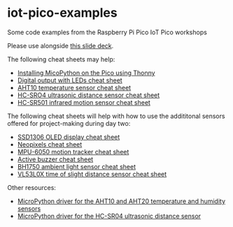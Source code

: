 # iot-pico-examples
Some code examples from the Raspberry Pi Pico IoT Pico workshops

Please use alongside [this slide deck](https://docs.google.com/presentation/d/1o550QJLtrpQvq0PkU_kU3j8pqurmD8ccVTEqrknRNHI/edit#slide=id.p1).

The following cheat sheets may help:

* [Installing MicoPython on the Pico using Thonny](https://github.com/mrichardson23/iot-pico-examples/blob/main/installing-micropython.md)
* [Digital output with LEDs cheat sheet](https://docs.google.com/document/d/1X_uqQgQevWDC7n_K7yaFXSD0cgVBVqaFeoez_-seHyg/edit#heading=h.wm69cc7lodn4)
* [AHT10 temperature sensor cheat sheet](https://docs.google.com/document/d/1MJtTKbrAfC01FncNN328Zc5H6f7RmKw8jfUF7VrEgPQ/edit#heading=h.1wq7pn4vwn3f)
* [HC-SRO4 ultrasonic distance sensor cheat sheet](https://docs.google.com/document/d/1gGukTre6PMMKBP7mp7E96CRS6yDueLMTpzDRLzV6RMg/edit#heading=h.e5cp67sl6zag)
* [HC-SR501 infrared motion sensor cheat sheet](https://docs.google.com/document/d/1HAkfcx73zyGLl7AGKLOVNFF_gDXmbWJXEAzB8lLwo9I/edit#)

The following cheat sheets will help with how to use the addititonal sensors offered for project-making during day two:

* [SSD1306 OLED display cheat sheet](https://docs.google.com/document/d/15qjh1clVqDUzckA8QZkVYqLTATwZ8VCrEtvykZN9RI4/)
* [Neopixels cheat sheet](https://docs.google.com/document/d/1Njz4kZACVvZS0jtNL3oQau4tYctZ354gHi-PkI9zzdY/)
* [MPU-6050 motion tracker cheat sheet](https://docs.google.com/document/d/13stpVeatiM98IH_uH-5No3gm8GB09Ug6R7MSKVOHFRo)
* [Active buzzer cheat sheet](https://docs.google.com/document/d/1LXyYBgoNSGlV9qT79TsNCqkjCmx8ZlIREb2r0rWERiE)
* [BH1750 ambient light sensor cheat sheet](https://docs.google.com/document/d/1Jhc0b5MNLch1wNz8Q-QNNUO1db2qR0uCAU7kjpJnLUo)
* [VL53L0X time of slight distance sensor cheat sheet](https://docs.google.com/document/d/1etr3ZsXOmpO0esSoN2Abqm3YNR9gep4N6KausXOsFtE)

Other resources:

* [MicroPython driver for the AHT10 and AHT20 temperature and humidity sensors](https://github.com/targetblank/micropython_ahtx0/blob/master/ahtx0.py)
* [MicroPython driver for the HC-SR04 ultrasonic distance sensor](https://github.com/rsc1975/micropython-hcsr04/blob/master/hcsr04.py)
